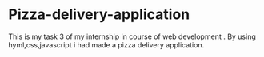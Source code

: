 # Pizza-delivery-application
This is my task 3 of my internship  in course of web development . By using hyml,css,javascript i had made a pizza delivery application.
